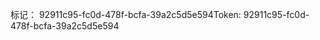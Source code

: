 <span data-ttu-id="dec42-101">标记： 92911c95-fc0d-478f-bcfa-39a2c5d5e594</span><span class="sxs-lookup"><span data-stu-id="dec42-101">Token: 92911c95-fc0d-478f-bcfa-39a2c5d5e594</span></span>
